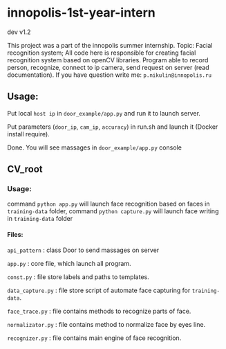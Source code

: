 # innopolis-1st-year-intern
dev
v1.2

This project was a part of the innopolis summer internship. Topic: Facial recognition system; All code here is responsible for creating facial recognition system based on openCV libraries. Program able to record person, recognize, connect to ip camera, send request on server (read documentation). If you have question write me: `p.nikulin@innopolis.ru`

## Usage:
Put local `host ip` in `door_example/app.py` and run it to launch server.

Put parameters (`door_ip`, `cam_ip`, `accuracy`) in run.sh and launch it (Docker install require).

Done. You will see massages in `door_example/app.py` console

## CV_root
### Usage:
command `python app.py` will launch face recognition based on faces in `training-data` folder,
command `python capture.py` will launch face writing in `training-data` folder

#### Files:
`api_pattern` : class Door to send massages on server

`app.py` : core file, which launch all program.

`const.py` : file store labels and paths to templates.

`data_capture.py` : file store script of automate face capturing for `training-data`.

`face_trace.py` : file contains methods to recognize parts of face.

`normalizator.py` : file contains method to normalize face by eyes line.

`recognizer.py` : file contains main engine of face recognition.
